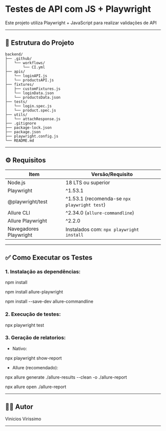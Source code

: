 # Testes de API com JS + Playwright

Este projeto utiliza Playwright + JavaScript para realizar validações de API

---

## 📁 Estrutura do Projeto

```
backend/
├── .github/
│   └── workflows/
│       └── CI.yml
├── apis/
│   └── loginAPI.js
│   └── productsAPI.js
├── fixtures/
│   ├── customFixtures.js
│   └── loginData.json
│   └── productsData.json
├── tests/
│   └── login.spec.js
│   └── product.spec.js
├── utils/
│   └── attachResponse.js
├── .gitignore
├── package-lock.json
├── package.json
├── playwright.config.js
└── README.md
```
---

## ⚙️ Requisitos

| Item                   | Versão/Requisito                               |
|------------------------|------------------------------------------------|
| Node.js                | 18 LTS ou superior                             |
| Playwright             | ^1.53.1                                        |
| @playwright/test       | ^1.53.1 (recomenda-se `npx playwright test`)   |
| Allure CLI             | ^2.34.0 (`allure-commandline`)                 |
| Allure Playwright      | ^2.2.0                                         |
| Navegadores Playwright | Instalados com: `npx playwright install`       |

---

## ✅ Como Executar os Testes

### 1. Instalação as dependências:

npm install

npm install allure-playwright

npm install --save-dev allure-commandline

### 2. Execução de testes:

npx playwright test


### 3. Geração de relatorios:

- Nativo:

 npx playwright show-report

- Allure (recomendado):

npx allure generate ./allure-results --clean -o ./allure-report

npx allure open ./allure-report

---

## 👨‍💻 Autor

Vinicios Virissimo

---